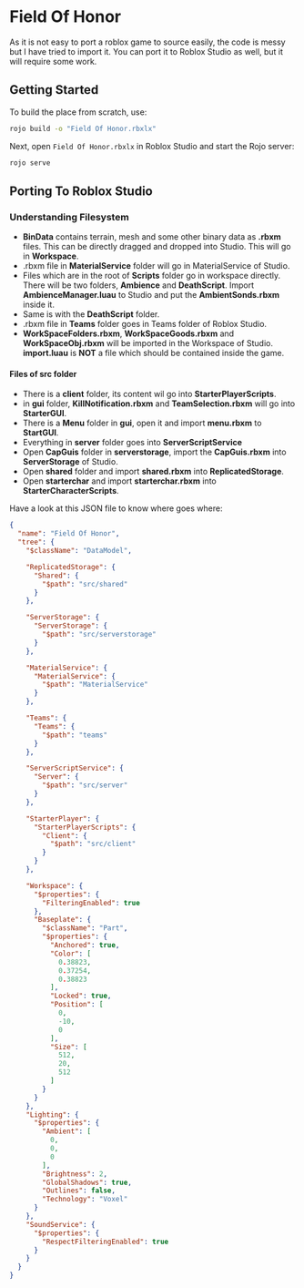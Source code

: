 # Field Of Honor

As it is not easy to port a roblox game to source easily, the code is messy but I have tried to import it. You can port it to Roblox Studio as well, but it will require some work.

## Getting Started

To build the place from scratch, use:

```bash
rojo build -o "Field Of Honor.rbxlx"
```

Next, open `Field Of Honor.rbxlx` in Roblox Studio and start the Rojo server:

```bash
rojo serve
```

## Porting To Roblox Studio

### Understanding Filesystem

- **BinData** contains terrain, mesh and some other binary data as **.rbxm** files. This can be directly dragged and dropped into Studio. This will go in **Workspace**.
- .rbxm file in **MaterialService** folder will go in MaterialService of Studio.
- Files which are in the root of **Scripts** folder go in workspace directly. There will be two folders, **Ambience** and **DeathScript**. Import **AmbienceManager.luau** to Studio and put the **AmbientSonds.rbxm** inside it.
- Same is with the **DeathScript** folder.
- .rbxm file in **Teams** folder goes in Teams folder of Roblox Studio.
- **WorkSpaceFolders.rbxm**, **WorkSpaceGoods.rbxm** and **WorkSpaceObj.rbxm** will be imported in the Workspace of Studio. **import.luau** is **NOT** a file which should be contained inside the game.

#### Files of **src** folder

- There is a **client** folder, its content wil go into **StarterPlayerScripts**.
- in **gui** folder, **KillNotification.rbxm** and **TeamSelection.rbxm** will go into **StarterGUI**.
- There is a **Menu** folder in **gui**, open it and import **menu.rbxm** to **StartGUI**.
- Everything in **server** folder goes into **ServerScriptService**
- Open **CapGuis** folder in **serverstorage**, import the **CapGuis.rbxm** into **ServerStorage** of Studio.
- Open **shared** folder and import **shared.rbxm** into **ReplicatedStorage**.
- Open **starterchar** and import **starterchar.rbxm** into **StarterCharacterScripts**.

Have a look at this JSON file to know where goes where:

```json
{
  "name": "Field Of Honor",
  "tree": {
    "$className": "DataModel",

    "ReplicatedStorage": {
      "Shared": {
        "$path": "src/shared"
      }
    },

    "ServerStorage": {
      "ServerStorage": {
        "$path": "src/serverstorage"
      }
    },

    "MaterialService": {
      "MaterialService": {
        "$path": "MaterialService"
      }
    },

    "Teams": {
      "Teams": {
        "$path": "teams"
      }
    },

    "ServerScriptService": {
      "Server": {
        "$path": "src/server"
      }
    },

    "StarterPlayer": {
      "StarterPlayerScripts": {
        "Client": {
          "$path": "src/client"
        }
      }
    },

    "Workspace": {
      "$properties": {
        "FilteringEnabled": true
      },
      "Baseplate": {
        "$className": "Part",
        "$properties": {
          "Anchored": true,
          "Color": [
            0.38823,
            0.37254,
            0.38823
          ],
          "Locked": true,
          "Position": [
            0,
            -10,
            0
          ],
          "Size": [
            512,
            20,
            512
          ]
        }
      }
    },
    "Lighting": {
      "$properties": {
        "Ambient": [
          0,
          0,
          0
        ],
        "Brightness": 2,
        "GlobalShadows": true,
        "Outlines": false,
        "Technology": "Voxel"
      }
    },
    "SoundService": {
      "$properties": {
        "RespectFilteringEnabled": true
      }
    }
  }
}
```
